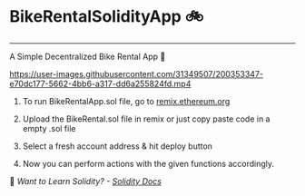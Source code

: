 # BikeRentalSolidityApp :bike:
***

A Simple Decentralized Bike Rental App :frog:


https://user-images.githubusercontent.com/31349507/200353347-e70dc177-5662-4bb6-a317-dd6a255824fd.mp4

1. To run BikeRentalApp.sol file, go to [remix.ethereum.org](https://remix.ethereum.org)

2. Upload the BikeRental.sol file in remix or just copy paste code in a empty .sol file

3. Select a fresh account address & hit deploy button

4. Now you can perform actions with the given functions accordingly.

:notebook: *Want to Learn Solidity? - [Solidity Docs](https://docs.soliditylang.org/en/latest/)*
